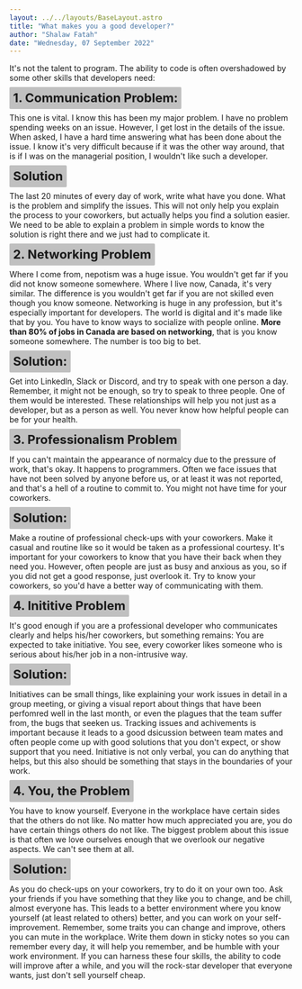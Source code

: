 ```yaml
---
layout: ../../layouts/BaseLayout.astro
title: "What makes you a good developer?"
author: "Shalaw Fatah"
date: "Wednesday, 07 September 2022"
---
```

It's not the talent to program. The ability to code is often overshadowed by some other skills that developers need:
## 1. Communication Problem:
This one is vital. I know this has been my major problem. I have no problem spending weeks on an issue. However, I get lost in the details of the issue. When asked, I have a hard time answering what has been done about the issue. I know it's very difficult because if it was the other way around, that is if I was on the managerial position, I wouldn't like such a developer.
## Solution
The last 20 minutes of every day of work, write what have you done. What is the problem and simplify the issues. This will not only help you explain the process to your coworkers, but actually helps you find a solution easier. We need to be able to explain a problem in simple words to know the solution is right there and we just had to complicate it.
## 2. Networking Problem
Where I come from, nepotism was a huge issue. You wouldn't get far if you did not know someone somewhere. Where I live now, Canada, it's very similar. The difference is you wouldn't get far if you are not skilled even though you know someone. 
Networking is huge in any profession, but it's especially important for developers. The world is digital and it's made like that by you. You have to know ways to socialize with people online. **More than 80% of jobs in Canada are based on networking**, that is you know someone somewhere. The number is too big to bet. 
## Solution:
Get into LinkedIn, Slack or Discord, and try to speak with one person a day. Remember, it might not be enough, so try to speak to three people. One of them would be interested. These relationships will help you not just as a developer, but as a person as well. You never know how helpful people can be for your health.
## 3. Professionalism Problem
If you can't maintain the appearance of normalcy due to the pressure of work, that's okay. It happens to programmers. Often we face issues that have not been solved by anyone before us, or at least it was not reported, and that's a hell of a routine to commit to. You might not have time for your coworkers. 
## Solution:
Make a routine of professional check-ups with your coworkers. Make it casual and routine like so it would be taken as a professional courtesy. It's important for your coworkers to know that you have their back when they need you. However, often people are just as busy and anxious as you, so if you did not get a good response, just overlook it. Try to know your coworkers, so you'd have a better way of communicating with them. 
## 4. Inititive Problem
It's good enough if you are a professional developer who communicates clearly and helps his/her coworkers, but something remains: You are expected to take initiative. You see, every coworker likes someone who is serious about his/her job in a non-intrusive way. 
## Solution:
Initiatives can be small things, like explaining your work issues in detail in a group meeting, or giving a visual report about things that have been perfomred well in the last month, or even the plagues that the team suffer from, the bugs that seeken us. 
Tracking issues and achivements is important because it leads to a good dsicussion between team mates and often people come up with good solutions that you don't expect, or show support that you need. 
Initiative is not only verbal, you can do anything that helps, but this also should be something that stays in the boundaries of your work. 
## 4. You, the Problem
You have to know yourself. Everyone in the workplace have certain sides that the others do not like. No matter how much appreciated you are, you do have certain things others do not like. The biggest problem about this issue is that often we love ourselves enough that we overlook our negative aspects. We can't see them at all. 
## Solution:
As you do check-ups on your coworkers, try to do it on your own too. Ask your friends if you have something that they like you to change, and be chill, almost everyone has. This leads to a better environment where you know yourself (at least related to others) better, and you can work on your self-improvement. Remember, some traits you can change and improve, others you can mute in the workplace. Write them down in sticky notes so you can remember every day, it will help you remember, and be humble with your work environment.
If you can harness these four skills, the ability to code will improve after a while, and you will the rock-star developer that everyone wants, just don't sell yourself cheap. 


<style>
    h2 {
        font-size: 22px;
        font-weight: 700;
        background-color: #C0C0C0;
        display: inline;
        padding: .4rem;
        border-radius: 2px;
    }
</style>